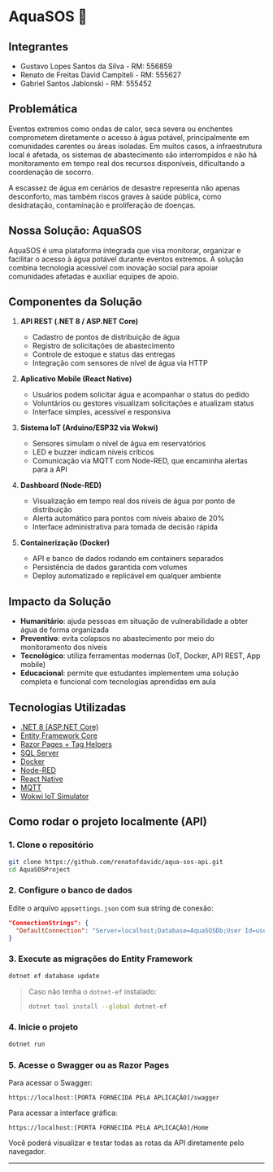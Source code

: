 # AquaSOS 🌊

## Integrantes

- Gustavo Lopes Santos da Silva - RM: 556859  
- Renato de Freitas David Campiteli - RM: 555627  
- Gabriel Santos Jablonski - RM: 555452  

## Problemática

Eventos extremos como ondas de calor, seca severa ou enchentes comprometem diretamente o acesso à água potável, principalmente em comunidades carentes ou áreas isoladas. Em muitos casos, a infraestrutura local é afetada, os sistemas de abastecimento são interrompidos e não há monitoramento em tempo real dos recursos disponíveis, dificultando a coordenação de socorro.

A escassez de água em cenários de desastre representa não apenas desconforto, mas também riscos graves à saúde pública, como desidratação, contaminação e proliferação de doenças.

## Nossa Solução: AquaSOS

AquaSOS é uma plataforma integrada que visa monitorar, organizar e facilitar o acesso à água potável durante eventos extremos. A solução combina tecnologia acessível com inovação social para apoiar comunidades afetadas e auxiliar equipes de apoio.

## Componentes da Solução

1. **API REST (.NET 8 / ASP.NET Core)**  
   - Cadastro de pontos de distribuição de água  
   - Registro de solicitações de abastecimento  
   - Controle de estoque e status das entregas  
   - Integração com sensores de nível de água via HTTP  

2. **Aplicativo Mobile (React Native)**  
   - Usuários podem solicitar água e acompanhar o status do pedido  
   - Voluntários ou gestores visualizam solicitações e atualizam status  
   - Interface simples, acessível e responsiva  

3. **Sistema IoT (Arduino/ESP32 via Wokwi)**  
   - Sensores simulam o nível de água em reservatórios  
   - LED e buzzer indicam níveis críticos  
   - Comunicação via MQTT com Node-RED, que encaminha alertas para a API  

4. **Dashboard (Node-RED)**  
   - Visualização em tempo real dos níveis de água por ponto de distribuição  
   - Alerta automático para pontos com níveis abaixo de 20%  
   - Interface administrativa para tomada de decisão rápida  

5. **Containerização (Docker)**  
   - API e banco de dados rodando em containers separados  
   - Persistência de dados garantida com volumes  
   - Deploy automatizado e replicável em qualquer ambiente  

## Impacto da Solução

- **Humanitário**: ajuda pessoas em situação de vulnerabilidade a obter água de forma organizada  
- **Preventivo**: evita colapsos no abastecimento por meio do monitoramento dos níveis  
- **Tecnológico**: utiliza ferramentas modernas (IoT, Docker, API REST, App mobile)  
- **Educacional**: permite que estudantes implementem uma solução completa e funcional com tecnologias aprendidas em aula  

## Tecnologias Utilizadas

- [.NET 8 (ASP.NET Core)](https://learn.microsoft.com/pt-br/aspnet/core/introduction-to-aspnet-core)
- [Entity Framework Core](https://learn.microsoft.com/pt-br/ef/core/)
- [Razor Pages + Tag Helpers](https://learn.microsoft.com/aspnet/core/razor-pages/)
- [SQL Server](https://www.microsoft.com/pt-br/sql-server)
- [Docker](https://www.docker.com/)
- [Node-RED](https://nodered.org/)
- [React Native](https://reactnative.dev/)
- [MQTT](https://mqtt.org/)
- [Wokwi IoT Simulator](https://wokwi.com/)

## Como rodar o projeto localmente (API)

### 1. Clone o repositório

```bash
git clone https://github.com/renatofdavidc/aqua-sos-api.git
cd AquaSOSProject
```

### 2. Configure o banco de dados

Edite o arquivo `appsettings.json` com sua string de conexão:

```json
"ConnectionStrings": {
  "DefaultConnection": "Server=localhost;Database=AquaSOSDb;User Id=usuario;Password=senha;"
}
```

### 3. Execute as migrações do Entity Framework

```bash
dotnet ef database update
```

> Caso não tenha o `dotnet-ef` instalado:
>
> ```bash
> dotnet tool install --global dotnet-ef
> ```

### 4. Inicie o projeto

```bash
dotnet run
```

### 5. Acesse o Swagger ou as Razor Pages

Para acessar o Swagger:

```
https://localhost:[PORTA FORNECIDA PELA APLICAÇÃO]/swagger
```

Para acessar a interface gráfica:

```
https://localhost:[PORTA FORNECIDA PELA APLICAÇÂO]/Home
```

Você poderá visualizar e testar todas as rotas da API diretamente pelo navegador.

---

